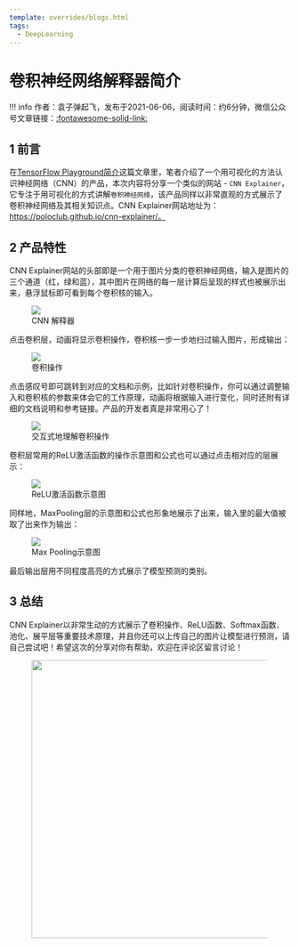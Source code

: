 ```yaml
---
template: overrides/blogs.html
tags:
  - DeepLearning
---
```



# 卷积神经网络解释器简介

!!! info
    作者：袁子弹起飞，发布于2021-06-06，阅读时间：约6分钟，微信公众号文章链接：[:fontawesome-solid-link:](https://mp.weixin.qq.com/s?__biz=MzI4Mjk3NzgxOQ==&mid=2247485314&idx=1&sn=02d6f35c358ab4a596f3aaabc2704547&chksm=eb90f4f6dce77de0553c383583e4347835b15c44cf1d142fb028ed450f70e0e65e0528e314d4&token=762444875&lang=zh_CN#rd)


## 1 前言

在[TensorFlow Playground简介](https://mp.weixin.qq.com/s?__biz=MzI4Mjk3NzgxOQ==&mid=2247485294&idx=1&sn=deef8a34853332612aa43bff8de23bf0&chksm=eb90f41adce77d0c78b4c510645f1a04ba7644f7ed53e039b09e91e900f04cfae88a28a2d1e3&token=1726922856&lang=zh_CN#rd)这篇文章里，笔者介绍了一个用可视化的方法认识神经网络（CNN）的产品，本次内容将分享一个类似的网站 - `CNN Explainer`，它专注于用可视化的方式讲解`卷积神经网络`，该产品同样以非常直观的方式展示了卷积神经网络及其相关知识点。CNN Explainer网站地址为：https://poloclub.github.io/cnn-explainer/。

## 2 产品特性

CNN Explainer网站的头部即是一个用于图片分类的卷积神经网络，输入是图片的三个通道（红，绿和蓝），其中图片在网络的每一层计算后呈现的样式也被展示出来，悬浮鼠标即可看到每个卷积核的输入。


<figure>
  <img src="https://cdn.jsdelivr.net/gh/BulletTech2021/Pics/img/1_V/cnn_explainer_home.png"  />
  <figcaption>CNN 解释器</figcaption>
</figure>

点击卷积层，动画将显示卷积操作，卷积核一步一步地扫过输入图片，形成输出：

<figure>
  <img src="https://cdn.jsdelivr.net/gh/BulletTech2021/Pics/img/1_V/conv.png"  />
  <figcaption>卷积操作</figcaption>
</figure>

点击感叹号即可跳转到对应的文档和示例，比如针对卷积操作，你可以通过调整输入和卷积核的参数来体会它的工作原理，动画将根据输入进行变化，同时还附有详细的文档说明和参考链接。产品的开发者真是非常用心了！

<figure>
  <img src="https://cdn.jsdelivr.net/gh/BulletTech2021/Pics/img/1_V/conv_tool.png"  />
  <figcaption>交互式地理解卷积操作</figcaption>
</figure>

卷积层常用的ReLU激活函数的操作示意图和公式也可以通过点击相对应的层展示：

<figure>
  <img src="https://cdn.jsdelivr.net/gh/BulletTech2021/Pics/img/1_V/ReLU.png"  />
  <figcaption>ReLU激活函数示意图</figcaption>
</figure>

同样地，MaxPooling层的示意图和公式也形象地展示了出来，输入里的最大值被取了出来作为输出：


<figure>
  <img src="https://cdn.jsdelivr.net/gh/BulletTech2021/Pics/img/1_V/MaxPooling.png"  />
  <figcaption>Max Pooling示意图</figcaption>
</figure>

最后输出层用不同程度高亮的方式展示了模型预测的类别。

## 3 总结

CNN Explainer以非常生动的方式展示了卷积操作、ReLU函数、Softmax函数、池化、展平层等重要技术原理，并且你还可以上传自己的图片让模型进行预测，请自己尝试吧！希望这次的分享对你有帮助，欢迎在评论区留言讨论！

<figure>
  <img src="https://cdn.jsdelivr.net/gh/BulletTech2021/Pics/2021-6-14/1623639526512-1080P%20(Full%20HD)%20-%20Tail%20Pic.png" width="500" />
</figure>
